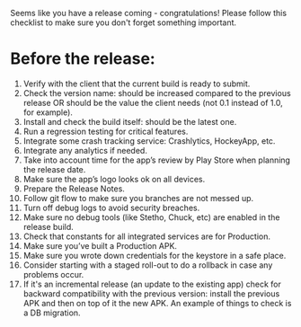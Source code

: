 Seems like you have a release coming - congratulations!
Please follow this checklist to make sure you don't forget something important.

# Before the release:
1. Verify with the client that the current build is ready to submit.
2. Check the version name: should be increased compared to the previous release OR should be the value the client needs (not 0.1 instead of 1.0, for example).
3. Install and check the build itself: should be the latest one.
4. Run a regression testing for critical features.
5. Integrate some crash tracking service: Crashlytics, HockeyApp, etc.
6. Integrate any analytics if needed.
7. Take into account time for the app’s review by Play Store when planning the release date.
8. Make sure the app’s logo looks ok on all devices.
9. Prepare the Release Notes.
10. Follow git flow to make sure you branches are not messed up.
11. Turn off debug logs to avoid security breaches.
12. Make sure no debug tools (like Stetho, Chuck, etc) are enabled in the release build.
13. Check that constants for all integrated services are for Production.
14. Make sure you’ve built a Production APK.
15. Make sure you wrote down credentials for the keystore in a safe place.
16. Consider starting with a staged roll-out to do a rollback in case any problems occur.
17. If it's an incremental release (an update to the existing app) check for backward compatibility with the previous version: install the previous APK and then on top of it the new APK. An example of things to check is a DB migration.

